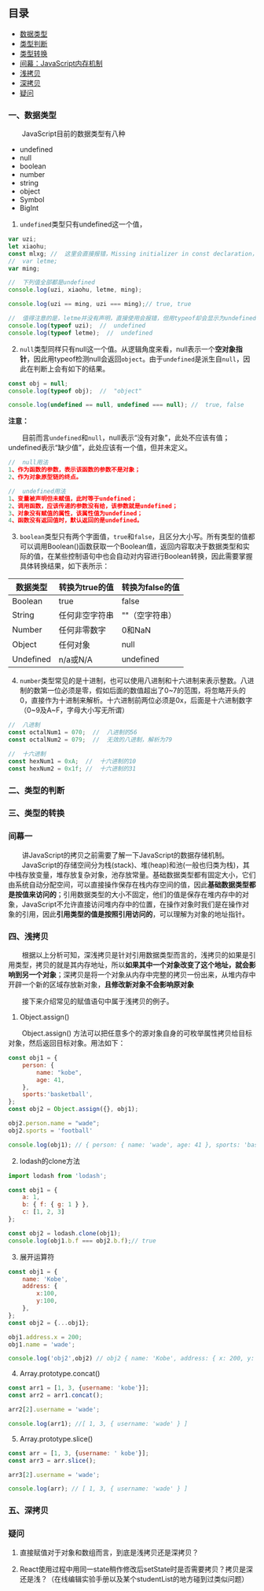 ## <a id="history">目录</a>
- [数据类型](#datatype)
- [类型判断](#datajudge)
- [类型转换](#datatransform)
- [间幕：JavaScript内存机制](#somethingelse)
- [浅拷贝](#clone)
- [深拷贝](#deepclone)
- [疑问](#question)

### <a id="datatype">一、数据类型</a>
&emsp;&emsp;JavaScript目前的数据类型有八种
- undefined
- null
- boolean
- number
- string
- object
- Symbol
- BigInt

1. `undefined`类型只有undefined这一个值，
```js
var uzi;
let xiaohu;
const mlxg; //  这里会直接报错，Missing initializer in const declaration，使用const需要一开始就赋值
//  var letme;
var ming;

//  下列值全部都是undefined
console.log(uzi, xiaohu, letme, ming);

console.log(uzi == ming, uzi === ming);// true, true

//  值得注意的是，letme并没有声明，直接使用会报错，但用typeof却会显示为undefined
console.log(typeof uzi);  //  undefined
console.log(typeof letme);  //  undefined
```

2. `null`类型同样只有null这一个值。从逻辑角度来看，null表示一个**空对象指针**，因此用typeof检测null会返回`object`。由于`undefined`是派生自`null`，因此在判断上会有如下的结果。
```js
const obj = null;
console.log(typeof obj);  //  "object"

console.log(undefined == null, undefined === null); //  true, false
```

**注意：**

&emsp;&emsp;目前而言`undefined`和`null`，null表示“没有对象”，此处不应该有值；undefined表示“缺少值”，此处应该有一个值，但并未定义。
```js
//  null用法
1、作为函数的参数，表示该函数的参数不是对象；
2、作为对象原型链的终点。

//  undefined用法
1、变量被声明但未赋值，此时等于undefined；
2、调用函数，应该传递的参数没有给，该参数就是undefined；
3、对象没有赋值的属性，该属性值为undefined；
4、函数没有返回值时，默认返回的是undefined。
```

3. `boolean`类型只有两个字面值，`true`和`false`，且区分大小写。所有类型的值都可以调用Boolean()函数获取一个Boolean值，返回内容取决于数据类型和实际的值，在某些控制语句中也会自动对内容进行Boolean转换，因此需要掌握具体转换结果，如下表所示：

| 数据类型 | 转换为true的值 | 转换为false的值 |
| --- | ------ | ---- |
| Boolean | true | false |
| String | 任何非空字符串 | ""（空字符串） |
| Number | 任何非零数字 | 0和NaN |
| Object | 任何对象 | null |
| Undefined | n/a或N/A | undefined |

4. `number`类型常见的是十进制，也可以使用八进制和十六进制来表示整数。八进制的数第一位必须是零，假如后面的数值超出了0~7的范围，将忽略开头的0，直接作为十进制来解析。十六进制前两位必须是0x，后面是十六进制数字（0~9及A~F，字母大小写无所谓）
```js
//  八进制
const octalNum1 = 070;  //  八进制的56
const octalNum2 = 079;  //  无效的八进制，解析为79

//  十六进制
const hexNum1 = 0xA;  //  十六进制的10
const hexNum2 = 0x1f; //  十六进制的31
```

### <a id="datajudge">二、类型的判断</a>



### <a id="datatransform">三、类型的转换</a>


### <a id="somethingelse">间幕一</a>
&emsp;&emsp;讲JavaScript的拷贝之前需要了解一下JavaScript的数据存储机制。  
&emsp;&emsp;JavaScript的存储空间分为栈(stack)、堆(heap)和池(一般也归类为栈)，其中栈存放变量，堆存放复杂对象，池存放常量。基础数据类型都有固定大小，它们由系统自动分配空间，可以直接操作保存在栈内存空间的值，因此**基础数据类型都是按值来访问的**；引用数据类型的大小不固定，他们的值是保存在堆内存中的对象，JavaScript不允许直接访问堆内存中的位置，在操作对象时我们是在操作对象的引用，因此**引用类型的值是按照引用访问的**，可以理解为对象的地址指针。

### <a id="clone">四、浅拷贝</a>
&emsp;&emsp;根据以上分析可知，深浅拷贝是针对引用数据类型而言的，浅拷贝的如果是引用类型，拷贝的就是其内存地址，所以**如果其中一个对象改变了这个地址，就会影响到另一个对象**；深拷贝是将一个对象从内存中完整的拷贝一份出来，从堆内存中开辟一个新的区域存放新对象，**且修改新对象不会影响原对象**

&emsp;&emsp;接下来介绍常见的赋值语句中属于浅拷贝的例子。

1. Object.assign()

&emsp;&emsp;Object.assign() 方法可以把任意多个的源对象自身的可枚举属性拷贝给目标对象，然后返回目标对象。用法如下：
```js
const obj1 = {
    person: {
        name: "kobe",
        age: 41,
    },
    sports:'basketball',
};
const obj2 = Object.assign({}, obj1);

obj2.person.name = "wade";
obj2.sports = 'football'

console.log(obj1); // { person: { name: 'wade', age: 41 }, sports: 'basketball' }
```

2. lodash的clone方法

```js
import lodash from 'lodash';

const obj1 = {
    a: 1,
    b: { f: { g: 1 } },
    c: [1, 2, 3]
};

const obj2 = lodash.clone(obj1);
console.log(obj1.b.f === obj2.b.f);// true
```
3. 展开运算符

```js
const obj1 = {
    name: 'Kobe',
    address: {
        x:100,
        y:100,
    },
};
const obj2 = {...obj1};

obj1.address.x = 200;
obj1.name = 'wade';

console.log('obj2',obj2) // obj2 { name: 'Kobe', address: { x: 200, y: 100 } }
```

4. Array.prototype.concat()

```js
const arr1 = [1, 3, {username: 'kobe'}];
const arr2 = arr1.concat();    

arr2[2].username = 'wade';

console.log(arr1); //[ 1, 3, { username: 'wade' } ]
```
5. Array.prototype.slice()
```js
const arr = [1, 3, {username: ' kobe'}];
const arr3 = arr.slice();

arr3[2].username = 'wade';

console.log(arr); // [ 1, 3, { username: 'wade' } ]
```

### <a id="deepclone">五、深拷贝</a>



### <a id="question">疑问</a>

1. 直接赋值对于对象和数组而言，到底是浅拷贝还是深拷贝？

2. React使用过程中用同一state稍作修改后setState时是否需要拷贝？拷贝是深还是浅？（在线编辑实验手册以及某个studentList的地方碰到过类似问题）